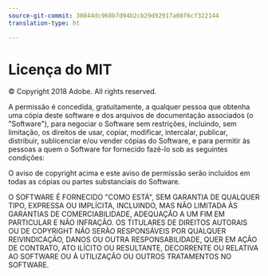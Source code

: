 ```yaml
---
source-git-commit: 30844dc968b7d94b2cb29d92917a08f6cf322144
translation-type: ht

---
```

# Licença do MIT

© Copyright 2018 Adobe. All rights reserved.

A permissão é concedida, gratuitamente, a qualquer pessoa que obtenha uma cópia
deste software e dos arquivos de documentação associados (o "Software"), para negociar
o Software sem restrições, incluindo, sem limitação, os direitos de usar, copiar, modificar, 
intercalar, publicar, distribuir, sublicenciar e/ou vender cópias do Software, e para permitir
às pessoas a quem o Software for fornecido fazê-lo sob as seguintes condições:

O aviso de copyright acima e este aviso de permissão serão incluídos em todas
as cópias ou partes substanciais do Software.

O SOFTWARE É FORNECIDO "COMO ESTÁ", SEM GARANTIA DE QUALQUER TIPO, EXPRESSA OU
IMPLÍCITA, INCLUINDO, MAS NÃO LIMITADA ÀS GARANTIAS DE COMERCIABILIDADE, ADEQUAÇÃO
A UM FIM EM PARTICULAR E NÃO INFRAÇÃO. OS TITULARES DE DIREITOS AUTORAIS
OU DE COPYRIGHT NÃO SERÃO RESPONSÁVEIS POR QUALQUER REIVINDICAÇÃO, DANOS OU OUTRA RESPONSABILIDADE, QUER EM AÇÃO DE CONTRATO, ATO ILÍCITO OU RESULTANTE, DECORRENTE OU RELATIVA AO SOFTWARE OU À UTILIZAÇÃO OU OUTROS TRATAMENTOS NO SOFTWARE.
